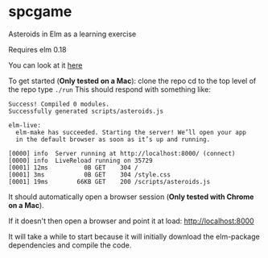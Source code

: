 # spcgame
Asteroids in Elm as a learning exercise

Requires elm 0.18

You can look at it [here](https://bigtom.github.io/asteroids)

To get started (**Only tested on a Mac**):
clone the repo
cd to the top level of the repo
type `./run`
This should respond with something like:
~~~~
Success! Compiled 0 modules.                                        
Successfully generated scripts/asteroids.js

elm-live:
  elm-make has succeeded. Starting the server! We’ll open your app
  in the default browser as soon as it’s up and running.

[0000] info  Server running at http://localhost:8000/ (connect)
[0000] info  LiveReload running on 35729
[0001] 12ms          0B GET    304 /
[0001] 3ms           0B GET    304 /style.css
[0001] 19ms        66KB GET    200 /scripts/asteroids.js
~~~~

It should automatically open a browser session (**Only tested with Chrome on a Mac**).  

If it doesn't then open a browser and point it at load: [http://localhost:8000](http://localhost:8000)

It will take a while to start because it will initially download the elm-package dependencies and compile the code.
